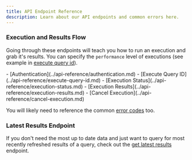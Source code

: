 ```yaml
---
title: API Endpoint Reference
description: Learn about our API endpoints and common errors here.
---
```

### Execution and Results Flow

Going through these endpoints will teach you how to run an execution and grab it's results. You can specify the `performance` level of executions (see example in [execute query id](../api-reference/execute-query-id.md)).

<div class="cards grid" markdown>
- [Authentication](../api-reference/authentication.md)
- [Execute Query ID](../api-reference/execute-query-id.md)
- [Execution Status](../api-reference/execution-status.md)
- [Execution Results](../api-reference/execution-results.md)
- [Cancel Execution](../api-reference/cancel-execution.md)
</div>

You will likely need to reference the common [error codes](../api-reference/errors.md) too.

### Latest Results Endpoint

If you don't need the most up to date data and just want to query for most recently refreshed results of a query, check out the [get latest results](../api-reference/latest_results.md) endpoint.
